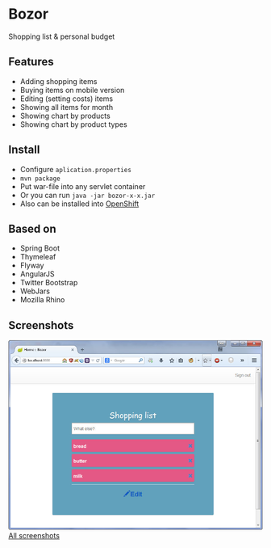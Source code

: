 # Bozor
Shopping list &amp; personal budget

## Features
* Adding shopping items
* Buying items on mobile version
* Editing (setting costs) items
* Showing all items for month
* Showing chart by products
* Showing chart by product types

## Install
* Configure `aplication.properties`
* `mvn package`
* Put war-file into any servlet container
* Or you can run `java -jar bozor-x-x.jar`
* Also can be installed into [OpenShift](https://www.openshift.com)

## Based on
* Spring Boot
* Thymeleaf
* Flyway
* AngularJS
* Twitter Bootstrap
* WebJars
* Mozilla Rhino

## Screenshots
![Screenshot1](https://github.com/arusland/bozor/blob/master/images/screenshot1.jpg?raw=true)
[All screenshots](https://github.com/arusland/bozor/blob/master/SCREENSHOTS.md)





